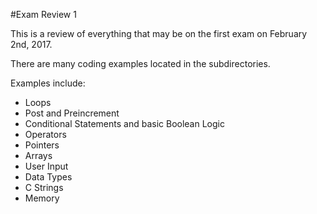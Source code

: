 #Exam Review 1

This is a review of everything that may be on the first exam on February 2nd, 2017.

There are many coding examples located in the subdirectories.

Examples include:
* Loops
* Post and Preincrement
* Conditional Statements and basic Boolean Logic
* Operators
* Pointers
* Arrays
* User Input
* Data Types
* C Strings
* Memory
